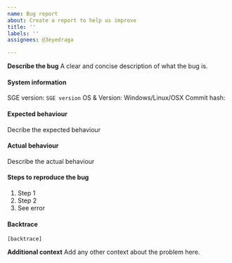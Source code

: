 ```yaml
---
name: Bug report
about: Create a report to help us improve
title: ''
labels: ''
assignees: @3eyedraga

---
```


**Describe the bug**
A clear and concise description of what the bug is.

#### System information

SGE version: `SGE version`
OS & Version: Windows/Linux/OSX
Commit hash: 

#### Expected behaviour
Decribe the expected behaviour

#### Actual behaviour
Describe the actual behaviour

#### Steps to reproduce the bug
1. Step 1
2. Step 2
3. See error

#### Backtrace

````
[backtrace]
````

**Additional context**
Add any other context about the problem here.
